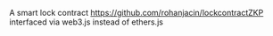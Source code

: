 A smart lock contract https://github.com/rohanjacin/lockcontractZKP
interfaced via web3.js instead of ethers.js 

